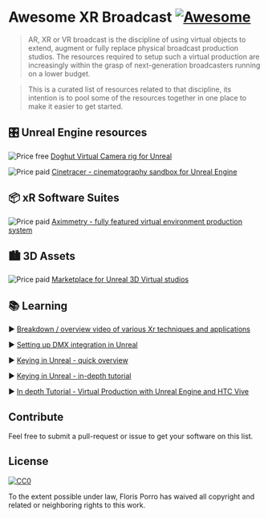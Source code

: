 # Awesome XR Broadcast [![Awesome](https://awesome.re/badge.svg)](https://awesome.re)

> AR, XR or VR broadcast is the discipline of using virtual objects to extend, augment or fully replace physical broadcast production studios. The resources required to setup such a virtual production are increasingly within the grasp of next-generation broadcasters running on a lower budget.

> This is a curated list of resources related to that discipline, its intention is to pool some of the resources together in one place to make it easier to get started.

## 🎛️ Unreal Engine resources

![Price free](https://img.shields.io/badge/price-opensource-brightgreen) [Doghut Virtual Camera rig for Unreal](https://www.doghut.de/virtual-camera/)

![Price paid](https://img.shields.io/badge/price-€76-red) [Cinetracer - cinematography sandbox for Unreal Engine](https://www.cinetracer.com/)

## 📦 xR Software Suites

![Price paid](https://img.shields.io/badge/price-paid-red) [Aximmetry - fully featured virtual environment production system](https://aximmetry.com/)

## 🏙️ 3D Assets

![Price paid](https://img.shields.io/badge/price-paid-red) [Marketplace for Unreal 3D Virtual studios](https://stockeds.com/shop/)

## 📚 Learning

▶️ [Breakdown / overview video of various Xr techniques and applications](https://www.youtube.com/watch?v=-EGlAIjLF_M)

▶️ [Setting up DMX integration in Unreal](https://www.youtube.com/watch?v=JE8I7Izo6Jo)

▶️ [Keying in Unreal - quick overview](https://www.youtube.com/watch?v=j8YdN7zjvsA)

▶️ [Keying in Unreal - in-depth tutorial](https://www.youtube.com/watch?v=aGN4I9ias6g)

▶️ [In depth Tutorial - Virtual Production with Unreal Engine and HTC Vive](https://www.youtube.com/watch?v=XWQZNw9iMNs)

## Contribute

Feel free to submit a pull-request or issue to get your software on this list.

## License

[![CC0](https://mirrors.creativecommons.org/presskit/buttons/88x31/svg/cc-zero.svg)](https://creativecommons.org/publicdomain/zero/1.0)

To the extent possible under law, Floris Porro has waived all copyright and
related or neighboring rights to this work.
